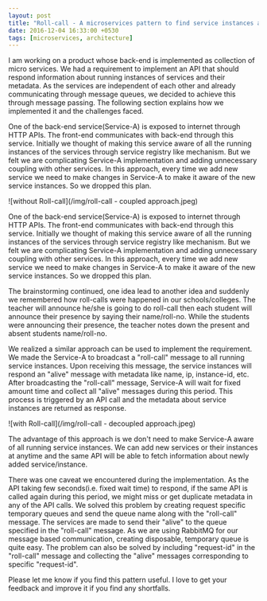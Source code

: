 ```yaml
---
layout: post
title: "Roll-call - A microservices pattern to find service instances and their metadata"
date: 2016-12-04 16:33:00 +0530
tags: [microservices, architecture]
---
```

I am working on a product whose back-end is implemented as collection of micro services. We had a requirement to implement an API that should respond information about running instances of services and their metadata. As the services are independent of each other and already communicating through message queues, we decided to achieve this through message passing. The following section explains how we implemented it and the challenges faced.

One of the back-end service(Service-A) is exposed to internet through HTTP APIs. The front-end communicates with back-end through this service. Initially we thought of making this service aware of all the running instances of the services through service registry like mechanism. But we felt we are complicating Service-A implementation and adding unnecessary coupling with other services. In this approach, every time we add new service we need to make changes in Service-A to make it aware of the new service instances. So we dropped this plan.

![without Roll-call](/img/roll-call - coupled approach.jpeg)

One of the back-end service(Service-A) is exposed to internet through HTTP APIs. The front-end communicates with back-end through this service. Initially we thought of making this service aware of all the running instances of the services through service registry like mechanism. But we felt we are complicating Service-A implementation and adding unnecessary coupling with other services. In this approach, every time we add new service we need to make changes in Service-A to make it aware of the new service instances. So we dropped this plan.

The brainstorming continued, one idea lead to another idea and suddenly we remembered how roll-calls were happened in our schools/colleges. The teacher will announce he/she is going to do roll-call then each student will announce their presence by saying their name/roll-no. While the students were announcing their presence, the teacher notes down the present and absent students name/roll-no.

We realized a similar approach can be used to implement the requirement. We made the Service-A to broadcast a "roll-call" message to all running service instances. Upon receiving this message, the service instances will respond an "alive" message with metadata like name, ip, instance-id, etc. After broadcasting the "roll-call" message, Service-A will wait for fixed amount time and collect all "alive" messages during this period. This process is triggered by an API call and the metadata about service instances are returned as response.

![with Roll-call](/img/roll-call - decoupled approach.jpeg)

The advantage of this approach is we don't need to make Service-A aware of all running service instances. We can add new services or their instances at anytime and the same API will be able to fetch information about newly added service/instance.

There was one caveat we encountered during the implementation. As the API taking few seconds(i.e. fixed wait time) to respond, if the same API is called again during this period, we might miss or get duplicate metadata in any of the API calls. We solved this problem by creating request specific temporary queues and send the queue name along with the "roll-call" message. The services are made to send their "alive" to the queue specified in the "roll-call" message. As we are using RabbitMQ for our message based communication, creating disposable, temporary queue is quite easy. The problem can also be solved by including "request-id" in the "roll-call" message and collecting the "alive" messages corresponding to specific "request-id".

Please let me know if you find this pattern useful. I love to get your feedback and improve it if you find any shortfalls.